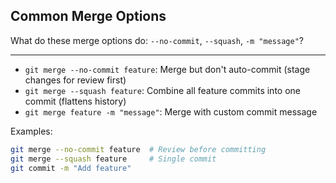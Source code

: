 ## Common Merge Options

What do these merge options do: `--no-commit`, `--squash`, `-m "message"`?

---

- `git merge --no-commit feature`: Merge but don't auto-commit (stage changes for review first)
- `git merge --squash feature`: Combine all feature commits into one commit (flattens history)
- `git merge feature -m "message"`: Merge with custom commit message

Examples:
```bash
git merge --no-commit feature  # Review before committing
git merge --squash feature     # Single commit
git commit -m "Add feature"
```

